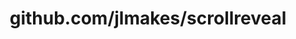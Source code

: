 ---
layout: post
title: github.com/jlmakes/scrollreveal
categories: link
tags: [انگلیسی, برنامه‌نویسی]
---